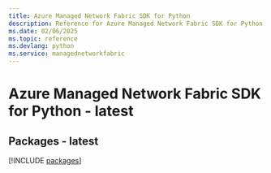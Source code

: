 ```yaml
---
title: Azure Managed Network Fabric SDK for Python
description: Reference for Azure Managed Network Fabric SDK for Python
ms.date: 02/06/2025
ms.topic: reference
ms.devlang: python
ms.service: managednetworkfabric
---
```

# Azure Managed Network Fabric SDK for Python - latest
## Packages - latest
[!INCLUDE [packages](managed-network-fabric-index.md)]
